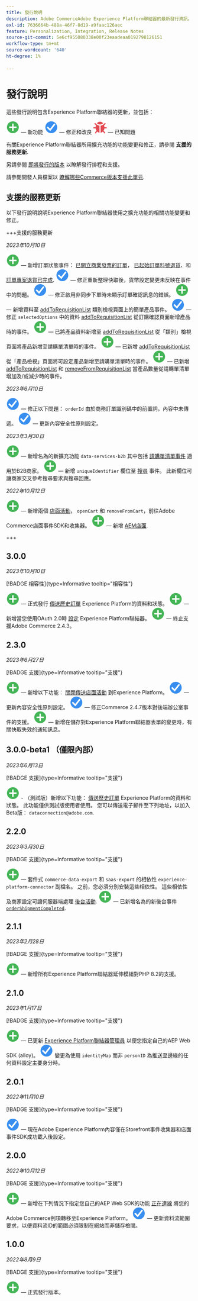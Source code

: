 ```yaml
---
title: 發行說明
description: Adobe CommerceAdobe Experience Platform聯結器的最新發行資訊。
exl-id: 7636664b-488a-46f7-8d19-a9faac126aec
feature: Personalization, Integration, Release Notes
source-git-commit: 5e6cf955080338e00f23eaadeaa0192798126151
workflow-type: tm+mt
source-wordcount: '640'
ht-degree: 1%

---
```


# 發行說明

這些發行說明包含Experience Platform聯結器的更新，並包括：

![新增](../assets/new.svg)  — 新功能
![修正](../assets/fix.svg)  — 修正和改良
![錯誤](../assets/bug.svg)  — 已知問題

有關Experience Platform聯結器所用擴充功能的功能變更和修正，請參閱 **支援的服務更新**.

另請參閱 [即將發行的版本](https://experienceleague.adobe.com/docs/commerce-operations/release/planning/schedule.html) 以瞭解發行排程和支援。

請參閱開發人員檔案以 [瞭解哪些Commerce版本支援此單元](https://experienceleague.adobe.com/docs/commerce-operations/release/product-availability.html).

## 支援的服務更新

以下發行說明說明Experience Platform聯結器使用之擴充功能的相關功能變更和修正。

+++支援的服務更新

_2023年10月10日_

![新增](../assets/new.svg)  — 新增訂單狀態事件： [已開立商業發票的訂單](events.md#orderinvoiced)， [已起始訂單料號退貨](events.md#orderitemsreturninitiated)、和 [訂單專案退貨已完成](events.md#orderitemreturncompleted).
![修正](../assets/fix.svg)  — 修正重新整理快取後，貨幣設定變更未反映在事件中的問題。
![修正](../assets/fix.svg)  — 修正啟用非同步下單時未顯示訂單確認訊息的錯誤。
![新增](../assets/new.svg)  — 新增資料至 [addToRequisitionList](events.md#addtorequisitionlist) 類別檢視頁面上的簡單產品事件。
![修正](../assets/fix.svg)  — 修正 `selectedOptions` 中的資料 [addToRequisitionList](events.md#addtorequisitionlist) 從訂購確認頁面新增產品時的事件。
![新增](../assets/new.svg)  — 已將產品資料新增至 [addToRequisitionList](events.md#addtorequisitionlist) 從「類別」檢視頁面將產品新增至請購單清單時的事件。
![新增](../assets/new.svg)  — 已新增 [addToRequisitionList](events.md#addtorequisitionlist) 從「產品檢視」頁面將可設定產品新增至請購單清單時的事件。
![新增](../assets/new.svg)  — 已新增 [addToRequisitionList](events.md#addtorequisitionlist) 和 [removeFromRequisitionList](events.md#removefromrequisitionlist) 當產品數量從請購單清單增加及/或減少時的事件。

_2023年6月10日_

![修正](../assets/fix.svg)  — 修正以下問題： `orderId` 由於商務訂單識別碼中的前置詞，內容中未傳遞。
![修正](../assets/fix.svg)  — 更新內容安全性原則設定。

_2023年3月30日_

![新增](../assets/new.svg)  — 新增名為的新擴充功能 `data-services-b2b` 其中包括 [請購單清單事件](events.md#b2b-events) 適用於B2B商家。
![新增](../assets/new.svg)  — 新增 `uniqueIdentifier` 欄位至 [搜尋](events.md#search-events) 事件。 此新欄位可讓商家交叉參考搜尋要求與搜尋回應。

_2022年10月12日_

![新增](../assets/new.svg)  — 新增兩個 [店面活動](events.md)， `openCart` 和 `removeFromCart`，前往Adobe Commerce店面事件SDK和收集器。
![新增](../assets/new.svg)  — 新增 [AEM店面](overview.md#aem-support).

+++

## 3.0.0

_2023年10月10日_

[!BADGE 相容性]{type=Informative tooltip="相容性"}

![新增](../assets/new.svg)  — 正式發行 [傳送歷史訂單](connect-data.md#send-historical-order-data) Experience Platform的資料和狀態。
![新增](../assets/new.svg)  — 新增當您使用OAuth 2.0時 [設定](connect-data.md#connect-commerce-data-to-adobe-experience-platform) Experience Platform聯結器。
![新增](../assets/new.svg)  — 終止支援Adobe Commerce 2.4.3。

## 2.3.0

_2023年6月27日_

[!BADGE 支援]{type=Informative tooltip="支援"}

![新增](../assets/new.svg)  — 新增以下功能： [關閉傳送店面活動](connect-data.md#data-collection) 到Experience Platform。
![修正](../assets/fix.svg)  — 更新內容安全性原則設定。
![修正](../assets/fix.svg)  — 修正Commerce 2.4.7版本對後端辦公室事件的支援。
![新增](../assets/new.svg)  — 新增在儲存對Experience Platform聯結器表單的變更時，有關快取失效的通知訊息。


## 3.0.0-beta1 （僅限內部）

_2023年6月13日_

[!BADGE 支援]{type=Informative tooltip="支援"}

![新增](../assets/new.svg) - （測試版）新增以下功能： [傳送歷史訂單](connect-data.md#beta-send-historical-order-data) Experience Platform的資料和狀態。 此功能僅供測試版使用者使用。 您可以傳送電子郵件至下列地址，以加入Beta版： `dataconnection@adobe.com`.

## 2.2.0

_2023年3月30日_

[!BADGE 支援]{type=Informative tooltip="支援"}

![新增](../assets/new.svg)  — 套件式 `commerce-data-export` 和 `saas-export` 的相依性 `experience-platform-connector` 副檔名。 之前，您必須分別安裝這些相依性。 這些相依性及商家設定可讓伺服器端處理 [後台活動](events.md#back-office-events).
![新增](../assets/new.svg)  — 已新增名為的新後台事件 [`orderShipmentCompleted`](events.md#ordershipmentcompleted).

## 2.1.1

_2023年2月28日_

[!BADGE 支援]{type=Informative tooltip="支援"}

![新增](../assets/new.svg)  — 新增所有Experience Platform聯結器延伸模組對PHP 8.2的支援。

## 2.1.0

_2023年1月17日_

[!BADGE 支援]{type=Informative tooltip="支援"}

![新增](../assets/new.svg)  — 已更新 [Experience Platform聯結器管理員](connect-data.md) 以便您指定自己的AEP Web SDK (alloy)。
![修正](../assets/fix.svg) 變更為使用 `identityMap` 而非 `personID` 為推送至邊緣的任何資料設定主要身分時。

## 2.0.1

_2022年11月10日_

[!BADGE 支援]{type=Informative tooltip="支援"}

![修正](../assets/fix.svg)  — 現在Adobe Experience Platform內容僅在Storefront事件收集器和店面事件SDK成功載入後設定。

## 2.0.0

_2022年10月12日_

[!BADGE 支援]{type=Informative tooltip="支援"}

![新增](../assets/new.svg)  — 新增在下列情況下指定您自己的AEP Web SDK的功能 [正在連線](connect-data.md) 將您的Adobe Commerce例項轉移至Experience Platform。
![修正](../assets/fix.svg)  — 更新資料流範圍要求，以便資料流ID的範圍必須限制在網站而非儲存檢閱。

## 1.0.0

_2022年8月9日_

[!BADGE 支援]{type=Informative tooltip="支援"}

![新增](../assets/new.svg)  — 正式發行版本。

